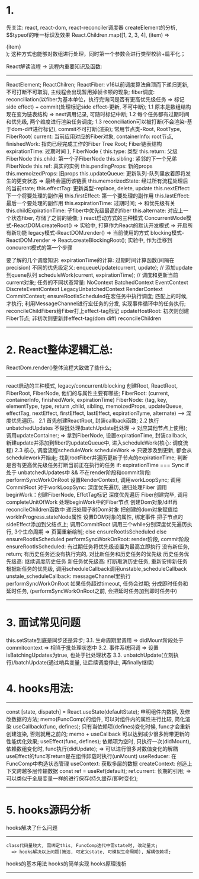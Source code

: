 # 1. 
先关注: react, react-dom, react-reconciler调度器
createElement的分析, $$typeof的唯一标识及效果
React.Children.map([1, 2, 3, 4], (item) => <div>{item}</div>); 这种方式也能够对数组进行处理，同时第一个参数会进行类型校验+扁平化；

React解读流程 -> 流程内重要知识及函数: 
********
  ReactElement;
  ReactChilren;
  ReactFiber: 
    v16以前调度算法自顶而下递归更新, 不可打断不可取消, 主线程会出现暂用掉帧卡顿的现象;
    fiber调度: reconciliation(以fiber为基本单位，执行完询问是否有更高优先级任务 => 标记side effect) + commit(处理标记side effect-更新, 不可中断); 
    1.1 原本是数组结构现在变为链表结构 => next调用记录, 可随时标记中断;
    1.2 每个任务都有过期时间和优先级, 两个维度进行渲染任务调度;
    1.3 reconciliation可以被打断(不会渲染-基于dom-diff进行标记), commit不可打断(渲染);
  常用节点类-Root, RootType, FiberRoot{
      current: 当前应用对应的Fiber对象,
      containerInfo: root节点,
      finishedWork: 指向已经完成工作的Fiber Tree Root; Fiber链表结构
      expirationTime: 过期时间
    },
  FiberNode {
    this.type: 类型
    this.return: 父级FiberNode
    this.child: 第一个子FiberNode
    this.sibling: 紧邻的下一个兄弟FiberNode
    this.ref: 真实的实例
    this.pendingProps: 新的props
    this.memoizedProps: 旧props
    this.updateQueue: 更新队列-队列里放着即将发生的更变状态 => 最终会遍历该链表
    this.memorizedState: 经过所有流程处理后的当前state;
    this.effectTag: 更新类型-replace, delete, update
    this.nextEffect: 下一个将要处理的副作用
    this.firstEffect: 第一个要处理的副作用
    this.lastEffect: 最后一个要处理的副作用
    this.expirationTime: 过期时间; -> 和优先级有关
    this.childExpirationTime: 子fiber中优先级最高的fiber
    this.alternate: 对应上一个状态fiber, 存储了之前的镜像;
  }
  react启动方式的三种模式 
    ConcurrentMode模式-ReactDOM.createRoot() => 实验中, 打算作为React的默认开发模式 => 开启所有新功能
    legacy模式-ReactDOM.render() => 当前使用的方式
    blocking模式-ReactDOM.render => React.createBlockingRoot(); 实验中, 作为迁移到concurent模式的第一个步骤
  
  要了解的几个调度知识:
    expirationTime的计算: 过期时间计算函数(间隔在precision)
    不同的优先级定义: 
    enqueueUpdate(current, update); // 添加update到quene队列
    scheduleWork(current, expirationTime); // 调度和更新当前current对象;
    任务的不同状态常量: NoContext BatchedContext  EventContext DiscreteEventContext LegacyUnbatchedContext RenderContext CommitContext;
    ensureRootIsScheduled在宏任务中执行调度; 匹配上的时候, 才执行;
    利用MessageChannel进行宏任务的分发, 实现事件循环中的任务执行;
    reconcileChildFibers给Fiber打上effect-tag标记
    updateHostRoot: 初次则创建Fiber节点; 非初次则更新并effect-tag(dom diff)
    reconcileChildren
********

# 2. React整体逻辑汇总:
ReactDom.render()整体流程大致做了些什么;
***********
  react启动的三种模式, legacy/concurrent/blocking
  创建Root, ReactRoot, FiberRoot, FiberNode, 他们的与属性主要有哪些;
  FiberRoot: (current, containerInfo, finishedWork, expirationTime)
  FiberNode: (tag, key, elementType, type, return ,child, sibling, memoizedProps, updateQueue, effectTag, nextEffect, firstEffect, lastEffect, expirationTyme, alternate) --> 深度优先遍历。 
  2.1 首先创建ReactRoot, 封装callback函数;
  2.2 执行unbatchedUpdates 不做批处理(batchUpdate批处理 -> 对应其他节点上使用); 调用updateContainer; 
    =>  拿到FiberNode, 
        设置expirationTime, 
        封装callback, 
        新建update并添加到fiber的updateQueue中, 
        进入scheduleWork(核心: 调度流程)
  2.3 核心, 调度流程scheduleWork
    scheduleWork
     => 只要涉及到更新, 都会从schedulework开始走;
        找到rootFiber并遍历更新子节点的expirationTime;
        判断是否有更高优先级任务打断当前正在执行的任务
        if: expirationTime === Sync 
          if 处于 unbatchedUpdates中 && 不在render阶段和commit阶段: performSyncWorkOnRoot
            设置RenderContext, 调用workLoopSync; 调用CommitRoot
            对于workLoopSync:
              深度优先遍历, 递归处理Fiber
                调用beginWork：创建FiberNode, EffctTag标记 深度优先遍历
                Fiber创建完毕, 调用completeUnitOfWork
                  处理beginWork中的Fiber节点
                  创建Dom对象/diff再reconcileChildren函数中
                  递归处理子树Dom对象
                  把创建的dom对象赋值给workInProgress.stateNode属性
                  设置DOM对象的属性, 绑定事件
                  把子节点的sideEffect添加到父结点上;
            调用CommitRoot
              调用三个while分别深度优先遍历执行, 3个生命周期 => 页面重新绘制;
          else ensureRootIsScheduled
        else ensureRootIsScheduled
    performSyncWorkOnRoot: render阶段, commit阶段
    ensureRootIsScheduled:
      有过期任务将优先级设置为最高立即执行
      没有新任务, return;
      有历史任务还没有执行完的, 对比新任务和历史任务的优先级
        历史任务优先级高: 继续调度历史任务
        新任务优先级高: 打断取消历史任务, 重新安排新任务
      根据新任务的优先级, 调用scheduleCallback调用unstable_scheduleCallback
    unstale_scheduleCallback: 
      messageChannel里执行performSyncWorkOnRoot
      如果任务超过timeout, 任务会过期;
      分成即时任务和延时任务, (performSyncWorkOnRoot之前, 会把延时任务加到即时任务中)
***********

# 3. 面试常见问题
  this.setState到底是同步还是异步;
  3.1. 生命周期里调用 => didMount阶段处于commitcontext => 相当于批处理状态中
  3.2. 事件系统回调 => 设置isBatchingUpdates为true, 也处于批处理状态
  3.3. unbatchUpdate(立刻执行)/batchUpdate(通过哨兵变量, 让后续调度停止, 再finally继续) 


# 4. hooks用法: 

************
  const [state, dispatch] = React.useState(defaultState); 申明组件内数据, 及修改数据的方法;
  memo(FuncComp)的组件, 可以对组件内的属性进行比较, 简化渲染
  useCallback(func, defines); 只有当依赖项(defines)变化时候, func才会重新创建渲染, 否则就用之前的;
  memo + useCallback 可以达到减少很多附带更新的性能优化效果;
  useEffect(func, defines); 依赖项为空时, 只执行一次(didMount), 依赖数组变化时, func执行(didUpdate); => 可以进行很多对数值变化的解耦
  useEffect的func写return是在组件卸载时执行(unMount)
  useReducer: 在FuncComp中构造状态管理
  useContext: 获取多层的数据
  createContext: 创造上下文跨越多层传输数据
  const ref = useRef(default); ref.current: 长期的引用; => 可以类似于全局变量一样的进行保存(持久缓存/即时变化);
************

# 5. hooks源码分析

  hooks解决了什么问题
*******

    class代码量较大, 需绑定this, FuncComp迭代中需state时, 改动量大;
      => hooks解决以上问题(简洁, 可定义state, 可模拟生命周期), 解耦依赖项;

    
  hooks的基本用法
  hooks的简单实现
  hooks原理浅析
*******
